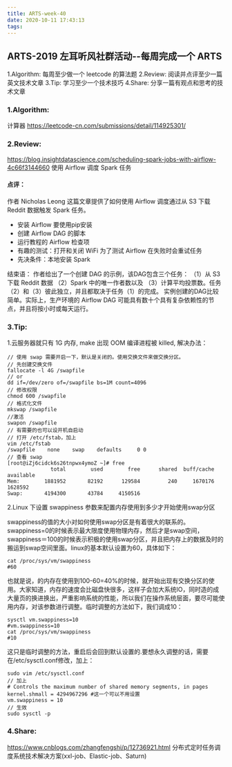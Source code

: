 ```yaml
---
title: ARTS-week-40
date: 2020-10-11 17:43:13
tags:
---
```



## ARTS-2019 左耳听风社群活动--每周完成一个 ARTS
1.Algorithm: 每周至少做一个 leetcode 的算法题
2.Review: 阅读并点评至少一篇英文技术文章
3.Tip: 学习至少一个技术技巧
4.Share: 分享一篇有观点和思考的技术文章

### 1.Algorithm:

计算器 https://leetcode-cn.com/submissions/detail/114925301/

### 2.Review:

https://blog.insightdatascience.com/scheduling-spark-jobs-with-airflow-4c66f3144660
使用 Airflow 调度 Spark 任务

#### 点评：

作者 Nicholas Leong 这篇文章提供了如何使用 Airflow 调度通过从 S3 下载 Reddit 数据触发 Spark 任务。

- 安装 Airflow 要使用pip安装
- 创建 Airflow DAG 的脚本
- 运行教程的 Airflow 检查项
- 有趣的测试：打开和关闭 WiFi 为了测试 Airflow 在失败时会重试任务
- 先决条件：本地安装 Spark

结束语：
作者给出了一个创建 DAG 的示例，该DAG包含三个任务：
  （1）从 S3 下载 Reddit 数据
  （2）Spark 中的唯一作者数以及
  （3）计算平均投票数。任务（2）和（3）彼此独立，并且都取决于任务（1）的完成。
实例创建的DAG比较简单。实际上，生产环境的 Airflow DAG 可能具有数十个具有复杂依赖性的节点，并且将按小时或每天运行。

### 3.Tip:

1.云服务器就只有 1G 内存, make 出现 OOM 编译进程被 killed, 解决办法：

```shell
// 使用 swap 需要开启一下，默认是关闭的。使用交换文件来做交换分区。
// 先创建交换文件
fallocate -l 4G /swapfile
// or 
dd if=/dev/zero of=/swapfile bs=1M count=4096
// 修改权限
chmod 600 /swapfile
// 格式化文件
mkswap /swapfile
//激活
swapon /swapfile
// 有需要的也可以设开机自启动
// 打开 /etc/fstab，加上
vim /etc/fstab
/swapfile    none    swap    defaults     0 0
// 查看 swap 
[root@iZj6cidck6s26tnpwx4ymoZ ~]# free
              total        used        free      shared  buff/cache   available
Mem:        1881952       82192      129584         240     1670176     1628592
Swap:       4194300       43784     4150516
```

2.Linux 下设置 swappiness 参数来配置内存使用到多少才开始使用swap分区

swappiness的值的大小对如何使用swap分区是有着很大的联系的。swappiness=0的时候表示最大限度使用物理内存，然后才是swap空间，swappiness＝100的时候表示积极的使用swap分区，并且把内存上的数据及时的搬运到swap空间里面。linux的基本默认设置为60，具体如下：

```shell
cat /proc/sys/vm/swappiness
#60
```

也就是说，的内存在使用到100-60=40%的时候，就开始出现有交换分区的使用。大家知道，内存的速度会比磁盘快很多，这样子会加大系统IO，同时造的成大量页的换进换出，严重影响系统的性能，所以我们在操作系统层面，要尽可能使用内存，对该参数进行调整。临时调整的方法如下，我们调成10：

```shell
sysctl vm.swappiness=10
#vm.swappiness=10
cat /proc/sys/vm/swappiness
#10
```

这只是临时调整的方法，重启后会回到默认设置的.要想永久调整的话，需要在/etc/sysctl.conf修改，加上：

```shell
sudo vim /etc/sysctl.conf
// 加上
# Controls the maximum number of shared memory segments, in pages
kernel.shmall = 4294967296 #这一个可以不用设置
vm.swappiness = 10
// 生效
sudo sysctl -p
```

### 4.Share:

https://www.cnblogs.com/zhangfengshi/p/12736921.html
分布式定时任务调度系统技术解决方案(xxl-job、Elastic-job、Saturn)